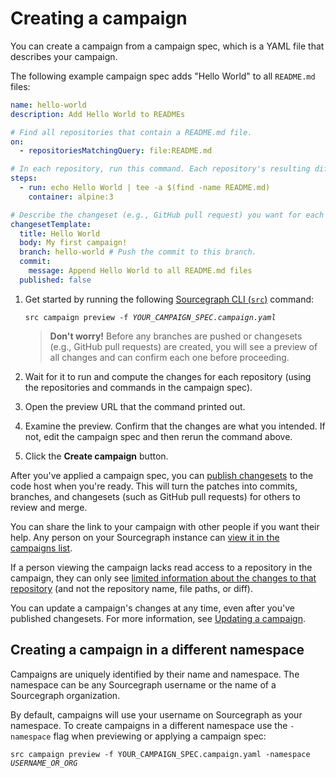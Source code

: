 # Creating a campaign

You can create a campaign from a campaign spec, which is a YAML file that describes your campaign.

The following example campaign spec adds "Hello World" to all `README.md` files:

```yaml
name: hello-world
description: Add Hello World to READMEs

# Find all repositories that contain a README.md file.
on:
  - repositoriesMatchingQuery: file:README.md

# In each repository, run this command. Each repository's resulting diff is captured.
steps:
  - run: echo Hello World | tee -a $(find -name README.md)
    container: alpine:3

# Describe the changeset (e.g., GitHub pull request) you want for each repository.
changesetTemplate:
  title: Hello World
  body: My first campaign!
  branch: hello-world # Push the commit to this branch.
  commit:
    message: Append Hello World to all README.md files
  published: false
```

1. Get started by running the following [Sourcegraph CLI (`src`)](https://github.com/sourcegraph/src-cli) command:

    <pre><code>src campaign preview -f <em>YOUR_CAMPAIGN_SPEC.campaign.yaml</em></code></pre>

    > **Don't worry!** Before any branches are pushed or changesets (e.g., GitHub pull requests) are created, you will see a preview of all changes and can confirm each one before proceeding.

1. Wait for it to run and compute the changes for each repository (using the repositories and commands in the campaign spec).
1. Open the preview URL that the command printed out.
1. Examine the preview. Confirm that the changes are what you intended. If not, edit the campaign spec and then rerun the command above.
1. Click the **Create campaign** button.

After you've applied a campaign spec, you can [publish changesets](publishing_changesets.md) to the code host when you're ready. This will turn the patches into commits, branches, and changesets (such as GitHub pull requests) for others to review and merge.

You can share the link to your campaign with other people if you want their help. Any person on your Sourcegraph instance can [view it in the campaigns list](viewing_campaigns.md).

If a person viewing the campaign lacks read access to a repository in the campaign, they can only see [limited information about the changes to that repository](../explanations/permissions_in_campaigns.md#repository-permissions-for-campaigns) (and not the repository name, file paths, or diff).

You can update a campaign's changes at any time, even after you've published changesets. For more information, see [Updating a campaign](updating_a_campaign.md).

## Creating a campaign in a different namespace

Campaigns are uniquely identified by their name and namespace. The namespace can be any Sourcegraph username or the name of a Sourcegraph organization.

By default, campaigns will use your username on Sourcegraph as your namespace. To create campaigns in a different namespace use the `-namespace` flag when previewing or applying a campaign spec:

<pre><code>src campaign preview -f YOUR_CAMPAIGN_SPEC.campaign.yaml -namespace <em>USERNAME_OR_ORG</em></code></pre>

